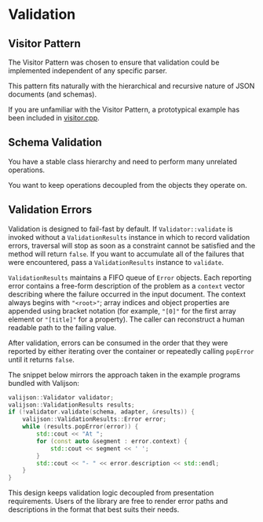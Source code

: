 # Validation

## Visitor Pattern

The Visitor Pattern was chosen to ensure that validation could be implemented independent of any specific parser.

This pattern fits naturally with the hierarchical and recursive nature of JSON documents (and schemas).

If you are unfamiliar with the Visitor Pattern, a prototypical example has been included in [visitor.cpp](visitor.cpp).

## Schema Validation

You have a stable class hierarchy and need to perform many unrelated operations.

You want to keep operations decoupled from the objects they operate on.

## Validation Errors

Validation is designed to fail-fast by default. If `Validator::validate` is invoked without a `ValidationResults` instance in which to record validation errors, traversal will stop as soon as a constraint cannot be satisfied and the method will return `false`. If you want to accumulate all of the failures that were encountered, pass a
`ValidationResults` instance to `validate`.

`ValidationResults` maintains a FIFO queue of `Error` objects. Each reporting error contains a free-form description of the problem as a `context` vector describing where the failure occurred in the input document. The context always begins with `"<root>"`; array indices and object properties are appended using bracket notation (for example, `"[0]"` for the first array element or `"[title]"` for a property). The caller can
reconstruct a human readable path to the failing value.

After validation, errors can be consumed in the order that they were reported by either iterating over the container or repeatedly calling `popError` until it returns `false`.

The snippet below mirrors the approach taken in the example programs bundled with Valijson:

```c++
valijson::Validator validator;
valijson::ValidationResults results;
if (!validator.validate(schema, adapter, &results)) {
    valijson::ValidationResults::Error error;
    while (results.popError(error)) {
        std::cout << "At ";
        for (const auto &segment : error.context) {
            std::cout << segment << ' ';
        }
        std::cout << "- " << error.description << std::endl;
    }
}
```

This design keeps validation logic decoupled from presentation requirements. Users of the library are free to render error paths and descriptions in the format that best suits their needs.
